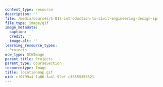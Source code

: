 ```yaml
---
content_type: resource
description: ''
file: /media/courses/1-012-introduction-to-civil-engineering-design-spring-2002/cf0799a41a863a4192efc38559353521_locationmap.gif
file_type: image/gif
image_metadata:
  caption: ''
  credit: ''
  image-alt: ''
learning_resource_types:
- Projects
ocw_type: OCWImage
parent_title: Projects
parent_type: CourseSection
resourcetype: Image
title: locationmap.gif
uid: cf0799a4-1a86-3a41-92ef-c38559353521
---
```

